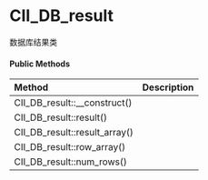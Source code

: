 # CII\_DB\_result

数据库结果类

#### Public Methods

| Method | Description |
| :--- | :--- |
| CII\_DB\_result::\_\_construct\(\) |  |
| CII\_DB\_result::result\(\) |  |
| CII\_DB\_result::result\_array\(\) |  |
| CII\_DB\_result::row\_array\(\) |  |
| CII\_DB\_result::num\_rows\(\) |  |



